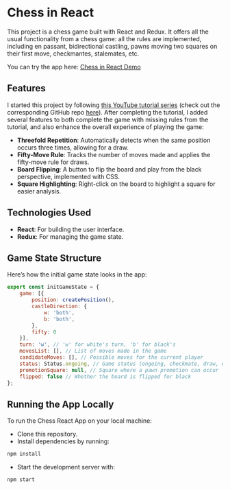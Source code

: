 # Chess in React

This project is a chess game built with React and Redux. It offers all the usual functionality from a chess game: all the rules are implemented, including en passant, bidirectional castling, pawns moving two squares on their first move, checkmantes, stalemates, etc.

You can try the app here: [Chess in React Demo](https://chess-react-bolota.netlify.app/)

## Features
I started this project by following [this YouTube tutorial series](https://www.youtube.com/watch?v=jS9elCC2hPQ&list=PLnWzgq1mKyAsFZoMyZQbB8bNuNufSD0Sz&index=1) (check out the corresponding GitHub repo [here](https://github.com/felerticia/chess)). After completing the tutorial, I added several features to both complete the game with missing rules from the tutorial, and also enhance the overall experience of playing the game:

- **Threefold Repetition**: Automatically detects when the same position occurs three times, allowing for a draw.
- **Fifty-Move Rule**: Tracks the number of moves made and applies the fifty-move rule for draws.
- **Board Flipping**: A button to flip the board and play from the black perspective, implemented with CSS.
- **Square Highlighting**: Right-click on the board to highlight a square for easier analysis.

## Technologies Used
- **React**: For building the user interface.
- **Redux**: For managing the game state.

## Game State Structure
Here’s how the initial game state looks in the app:

```javascript
export const initGameState = {
    game: [{
        position: createPosition(),
        castleDirection: {
            w: 'both',
            b: 'both',
        },
        fifty: 0
    }],
    turn: 'w', // 'w' for white's turn, 'b' for black's
    movesList: [], // List of moves made in the game
    candidateMoves: [], // Possible moves for the current player
    status: Status.ongoing, // Game status (ongoing, checkmate, draw, etc.)
    promotionSquare: null, // Square where a pawn promotion can occur
    flipped: false // Whether the board is flipped for black
};
```

## Running the App Locally
To run the Chess React App on your local machine:

- Clone this repository.
- Install dependencies by running:
```bash
npm install
```
- Start the development server with:
```bash
npm start
```

